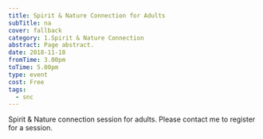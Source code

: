 ```yaml
---
title: Spirit & Nature Connection for Adults
subTitle: na
cover: fallback
category: 1.Spirit & Nature Connection
abstract: Page abstract.
date: 2018-11-18
fromTime: 3.00pm
toTime: 5.00pm
type: event
cost: Free
tags:
  - snc
---
```


Spirit & Nature connection session for adults. Please contact me to register for a session.

